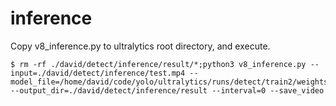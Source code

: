

# inference
Copy v8_inference.py to ultralytics root directory, and execute.

```
$ rm -rf ./david/detect/inference/result/*;python3 v8_inference.py --input=./david/detect/inference/test.mp4 --model_file=/home/david/code/yolo/ultralytics/runs/detect/train2/weights/best.pt --output_dir=./david/detect/inference/result --interval=0 --save_video
```

